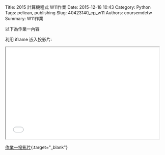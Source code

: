 Title: 2015 計算機程式 W11作業
Date: 2015-12-18 10:43
Category: Python
Tags: pelican, publishing
Slug: 40423140_cp_w11
Authors: coursemdetw
Summary: W11作業

以下為作業一內容

利用 iframe 嵌入投影片:

<iframe src="40423140_cp_w11_p.html" width="500" height="300"></iframe>

[作業一投影片](40423140_cp_w11_p.html){:target="_blank"}



